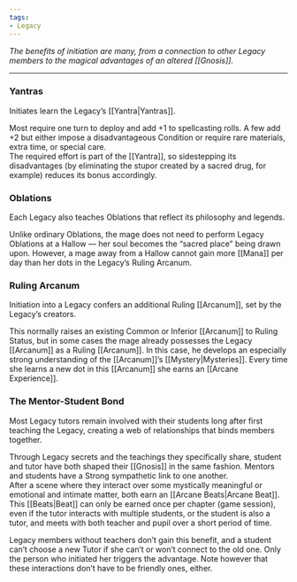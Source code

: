 ```yaml
---
tags:
- Legacy
---
```


_The benefits of initiation are many, from a connection to other Legacy members to the magical advantages of an altered [[Gnosis]]._

---

### Yantras

Initiates learn the Legacy’s [[Yantra|Yantras]].

Most require one turn to deploy and add +1 to spellcasting rolls. A few add +2 but either impose a disadvantageous Condition or require rare materials, extra time, or special care.\
The required effort is part of the [[Yantra]], so sidestepping its disadvantages (by eliminating the stupor created by a sacred drug, for example) reduces its bonus accordingly.

### Oblations

Each Legacy also teaches Oblations that reflect its philosophy and legends.

Unlike ordinary Oblations, the mage does not need to perform Legacy Oblations at a Hallow — her soul becomes the “sacred place” being drawn upon. However, a mage away from a Hallow cannot gain more [[Mana]] per day than her dots in the Legacy’s Ruling Arcanum.

### Ruling Arcanum

Initiation into a Legacy confers an additional Ruling [[Arcanum]], set by the Legacy’s creators.

This normally raises an existing Common or Inferior [[Arcanum]] to Ruling Status, but in some cases the mage already possesses the Legacy [[Arcanum]] as a Ruling [[Arcanum]]. In this case, he develops an especially strong understanding of the [[Arcanum]]’s [[Mystery|Mysteries]]. Every time she learns a new dot in this [[Arcanum]] she earns an [[Arcane Experience]].

### The Mentor-Student Bond

Most Legacy tutors remain involved with their students long after first teaching the Legacy, creating a web of relationships that binds members together.

Through Legacy secrets and the teachings they specifically share, student and tutor have both shaped their [[Gnosis]] in the same fashion. Mentors and students have a Strong sympathetic link to one another.\
After a scene where they interact over some mystically meaningful or emotional and intimate matter, both earn an [[Arcane Beats|Arcane Beat]].\
This [[Beats|Beat]] can only be earned once per chapter (game session), even if the tutor interacts with multiple students, or the student is also a tutor, and meets with both teacher and pupil over a short period of time.

Legacy members without teachers don’t gain this benefit, and a student can’t choose a new Tutor if she can’t or won’t connect to the old one. Only the person who initiated her triggers the advantage. Note however that these interactions don’t have to be friendly ones, either.